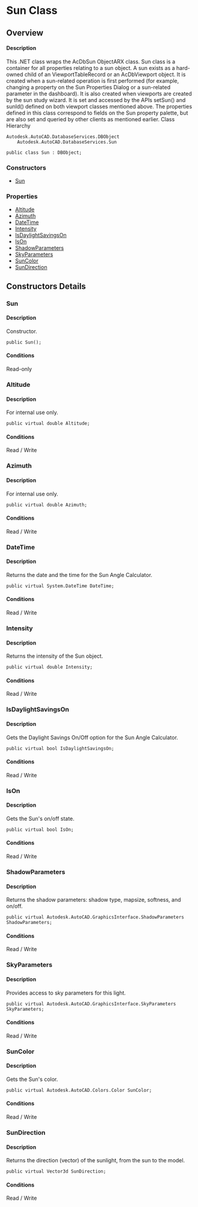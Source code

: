 # Sun Class

## Overview

#### Description
This .NET class wraps the AcDbSun ObjectARX class. 
Sun class is a container for all properties relating to a sun object. A sun exists as a hard-owned child of an ViewportTableRecord or an AcDbViewport object. It is created when a sun-related operation is first performed (for example, changing a property on the Sun Properties Dialog or a sun-related parameter in the dashboard). It is also created when viewports are created by the sun study wizard. It is set and accessed by the APIs setSun() and sunId() defined on both viewport classes mentioned above. The properties defined in this class correspond to fields on the Sun property palette, but are also set and queried by other clients as mentioned earlier. 
Class Hierarchy
```text
Autodesk.AutoCAD.DatabaseServices.DBObject
    Autodesk.AutoCAD.DatabaseServices.Sun
```

```text
public class Sun : DBObject;
```

### Constructors

- [Sun](#sun)

### Properties

- [Altitude](#altitude)
- [Azimuth](#azimuth)
- [DateTime](#datetime)
- [Intensity](#intensity)
- [IsDaylightSavingsOn](#isdaylightsavingson)
- [IsOn](#ison)
- [ShadowParameters](#shadowparameters)
- [SkyParameters](#skyparameters)
- [SunColor](#suncolor)
- [SunDirection](#sundirection)


## Constructors Details

### Sun

#### Description
Constructor.
```text
public Sun();
```

#### Conditions
Read-only
### Altitude

#### Description
For internal use only.
```text
public virtual double Altitude;
```

#### Conditions
Read / Write
### Azimuth

#### Description
For internal use only. 
```text
public virtual double Azimuth;
```

#### Conditions
Read / Write
### DateTime

#### Description
Returns the date and the time for the Sun Angle Calculator.
```text
public virtual System.DateTime DateTime;
```

#### Conditions
Read / Write
### Intensity

#### Description
Returns the intensity of the Sun object.
```text
public virtual double Intensity;
```

#### Conditions
Read / Write
### IsDaylightSavingsOn

#### Description
Gets the Daylight Savings On/Off option for the Sun Angle Calculator.
```text
public virtual bool IsDaylightSavingsOn;
```

#### Conditions
Read / Write
### IsOn

#### Description
Gets the Sun's on/off state.
```text
public virtual bool IsOn;
```

#### Conditions
Read / Write
### ShadowParameters

#### Description
Returns the shadow parameters: shadow type, mapsize, softness, and on/off.
```text
public virtual Autodesk.AutoCAD.GraphicsInterface.ShadowParameters ShadowParameters;
```

#### Conditions
Read / Write
### SkyParameters

#### Description
Provides access to sky parameters for this light.
```text
public virtual Autodesk.AutoCAD.GraphicsInterface.SkyParameters SkyParameters;
```

#### Conditions
Read / Write
### SunColor

#### Description
Gets the Sun's color.
```text
public virtual Autodesk.AutoCAD.Colors.Color SunColor;
```

#### Conditions
Read / Write
### SunDirection

#### Description
Returns the direction (vector) of the sunlight, from the sun to the model.
```text
public virtual Vector3d SunDirection;
```

#### Conditions
Read / Write